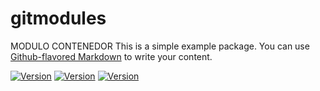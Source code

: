 # gitmodules
MODULO CONTENEDOR
This is a simple example package. You can use
[Github-flavored Markdown](https://guides.github.com/features/mastering-markdown/)
to write your content.

[![Version](https://img.shields.io/badge/version-2021.5-blue)](https://github.com/maite828/gitmodules.git)
[![Version](https://img.shields.io/badge/module_A-2.2.1-yellow)](https://github.com/maite828/module_A.git)
[![Version](https://img.shields.io/badge/module_B-1.1.1-yellow)](https://github.com/maite828/module_B.git)
